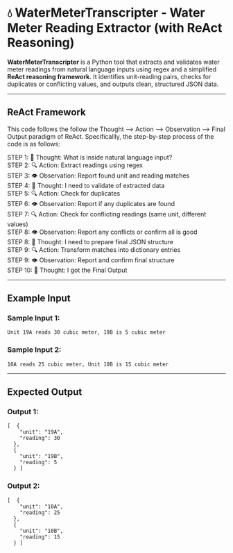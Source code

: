 # 💧 WaterMeterTranscripter - Water Meter Reading Extractor (with ReAct Reasoning)

**WaterMeterTranscripter** is a Python tool that extracts and validates water meter readings from natural language inputs using regex and a simplified **ReAct reasoning framework**. It identifies unit-reading pairs, checks for duplicates or conflicting values, and outputs clean, structured JSON data.

---

## ReAct Framework
This code follows the follow the Thought --> Action --> Observation --> Final Output paradigm of ReAct. Specificallly, the step-by-step process of the code is as follows:  

STEP 1: 💭 Thought: What is inside natural language input?  
STEP 2: 🔍 Action: Extract readings using regex  
STEP 3: 👁️ Observation: Report found unit and reading matches  
STEP 4: 💭 Thought: I need to validate of extracted data  
STEP 5: 🔍 Action: Check for duplicates  
STEP 6: 👁️ Observation: Report if any duplicates are found  
STEP 7: 🔍 Action: Check for conflicting readings (same unit, different values)  
STEP 8: 👁️ Observation: Report any conflicts or confirm all is good  
STEP 8: 💭 Thought: I need to prepare final JSON structure  
STEP 9: 🔍 Action: Transform matches into dictionary entries  
STEP 9: 👁️ Observation: Report and confirm final structure  
STEP 10: 💭 Thought: I got the Final Output  


---

## Example Input 

### Sample Input 1:
```
Unit 19A reads 30 cubic meter, 19B is 5 cubic meter  
```
### Sample Input 2:
```
10A reads 25 cubic meter, Unit 10B is 15 cubic meter
```
---

## Expected Output

### Output 1:
```
[  {  
    "unit": "19A",  
    "reading": 30  
  },  
  {  
    "unit": "19B",  
    "reading": 5  
  } ] 
```

### Output 2:
```
[  {  
    "unit": "10A",  
    "reading": 25  
  },  
  {  
    "unit": "10B",  
    "reading": 15  
  } ]  
```

